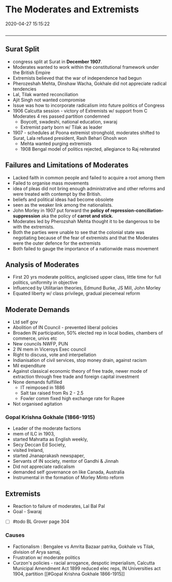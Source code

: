 # The Moderates and Extremists

2020-04-27 15:15:22

```toc
```

---

## Surat Split

- congress split at Surat in **December 1907**.
- Moderates wanted to work within the constitutional framework under the British Empire
- Extremists believed that the war of independence had begun
- Pherozeshah Mehta, Dinshaw Wacha, Gokhale did not appreciate radical tendencies
- Lal, Tilak wanted reconciliation
- Ajit Singh not wanted compromise
- Issue was how to incorporate radicalism into future politics of Congress
- 1906 Calcutta session - victory of Extremists w/ support from C Moderates 4 res passed partition condemned
    - Boycott, swadeshi, national education, swaraj
    - Extremist party born w/ Tilak as leader
- 1907 - schedules at Poona extremist stronghold, moderates shifted to Surat, Lala refused president, Rash Behari Ghosh won
    - Mehta wanted purging extremists
    - 1908 Bengal model of politics rejected, allegiance to Raj reiterated

## Failures and Limitations of Moderates

- Lacked faith in common people and failed to acquire a root among them
- Failed to organise mass movements
- idea of pleas did not bring enough administrative and other reforms and were treated with contempt by the British.
- beliefs and political ideas had become obsolete
- seen as the weaker link among the nationalists.
- John Morley in 1907 put forward the **policy of repression-conciliation-suppression** aka the policy of **carrot and stick.**
- Moderates led by Pherozshah Mehta thought it to be dangerous to be with the extremists.
- Both the parties were unable to see that the colonial state was negotiating because of the fear of extremists and that the Moderates were the outer defence for the extremists
- Both failed to gauge the importance of a nationwide mass movement

## Analysis of Moderates

- First 20 yrs moderate politics, anglicised upper class, little time for full politics, uniformity in objective
- Influenced by Utilitarian theories, Edmund Burke, JS Mill, John Morley
- Equated liberty w/ class privilege, gradual piecemeal reform

## Moderate Demands

- Ltd self gov
- Abolition of IN Council - prevented liberal policies
- Broaden IN participation, 50% elected rep in local bodies, chambers of commerce, univs etc
- New councils NWFP, PUN
- 2 IN mem in Viceroys Exec council
- Right to discuss, vote and interpellation
- Indianisation of civil services, stop money drain, against racism
- Mil expenditure
- Against classical economic theory of free trade, newer mode of extraction through free trade and foreign capital investment
- None demands fulfilled
    - IT reimposed in 1886
    - Salt tax raised from Rs 2 - 2.5
    - Fowler comm fixed high exchange rate for Rupee
- Not organised agitation

### Gopal Krishna Gokhale (1866-1915)

- Leader of the moderate factions
- mem of ILC in 1903,
- started Mahratta as English weekly,
- Secy Deccan Ed Society,
- visited Ireland,
- started Jnanaprakash newspaper,
- Servants of IN society, mentor of Gandhi & Jinnah
- Did not appreciate radicalism
- demanded self governance on like Canada, Australia
- Instrumental in the formation of Morley Minto reform

## Extremists

- Reaction to failure of moderates, Lal Bal Pal
- Goal - Swaraj
- [ ] #todo BL Grover page 304

### Causes

- Factionalism : Bengalee vs Amrita Bazaar patrika, Gokhale vs Tilak, division of Arya samaj,
- Frustration w/ moderate politics
- Curzon's policies - racial arrogance, despotic imperialism, Calcutta Municipal Amendment Act 1899 reduced elec reps, IN Universities act 1904, partition [[#Gopal Krishna Gokhale 1866-1915]]
